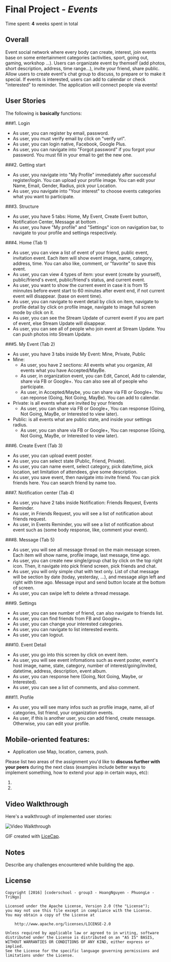# Final Project - *Events*

Time spent: **4** weeks spent in total
## Overall

   Event social network where every body can create, interest, join events base on some entertainment categories (activities, sport, going out, gaming, workshop ...). Users can organizate event by themself (add photos, short description, address, time range...), invite your friend, share public. Allow users to create event's chat group to discuss, to prepare or to make it special. If events is interested, users can add to calendar or check "interested" to reminder. The application will connect people via events!

## User Stories

The following is **basically** functions:

###1. Login
   - As user, you can register by email, password.
   - As user, you must verify email by click on "verify url".
   - As user, you can login native, Facebook, Google Plus.
   - As user, you can navigate into "Forgot password" if you forgot your password. You must fill in your email to get the new one.

###2. Getting start
   - As user, you navigate into "My Profile" immediately after successful register/login. You can upload your profile image. You can edit your Name, Email, Gender, Radius, pick your Location.
   - As user, you navigate into "Your interest" to choose events categories what you want to participate.

###3. Structure
   - As user, you have 5 tabs: Home, My Event, Create Event button, Notification Center, Message at bottom .
   - As user, you have "My profile" and "Settings" icon on navigation bar, to navigate to your profile and settings respectively.

###4. Home (Tab 1)
   - As user, you can view a list of event of your friend, public event, invitation event. Each item will show event image, name, category, address, time. You can also like, comment, or "favorite" to save this event. 
   - As user, you can view 4 types of item: your event (create by yourself), public/friend's event, public/friend's status, and current event.
   - As user, you want to show the current event in case it is from 15 minnutes before event start to 60 minutes after event end, if not current event will disappear. (base on event time).
   - As user, you can navigate to event detail by click on item, navigate to profile detail by click on profile image, navigate to image full screen mode by click on it.
   - As user, you can see the Stream Update of current event if you are part of event, else Stream Update will disappear.
   - As user, you can see all of people who join event at Stream Update. You can push photos into Stream Update.

###5. My Event (Tab 2)
   - As user, you have 3 tabs inside My Event: Mine, Private, Public
   - Mine:
      + As user, you have 2 sections: All events what you organize, All events what you have Accepted/MayBe.
      + As user, in organization event, you can Edit, Cancel, Add to calendar, share via FB or Google+. You can also see all of people who participate.
      + As user, in Accepted/Maybe, you can share via FB or Google+. You can reponse (Going, Not Going, MayBe). You can add to calendar.
   - Private: is all events what are invited by your friends
      + As user, you can share via FB or Google+, You can response (Going, Not Going, MayBe, or Interested to view later).
   - Public: is all events what are public state, and inside your settings radius.
      + As user, you can share via FB or Google+, You can response (Going, Not Going, MayBe, or Interested to view later).

###6. Create Event (Tab 3)
   - As user, you can upload event poster.
   - As user, you can select state (Public, Friend, Private).
   - As user, you can name event, select category, pick date/time, pick location, set limitation of attendees, give some description.
   - As user, you save event, then navigate into invite friend. You can pick friends here. You can search friend by name too.
   
###7. Notification center (Tab 4)
   - As user, you have 2 tabs inside Notification: Friends Request, Events Reminder.
   - As user, in Friends Request, you will see a list of notification about friends request.
   - As user, in Events Reminder, you will see a list of notification about event such as (some body response, like, comment your event).

###8. Message (Tab 5)
   - As user, you will see all message thread on the main message screen. Each item will show name, profile image, last message, time ago.
   - As user, you can create new single/group chat by click on the top right icon. Then, it navigate into pick friend screen, pick friends and chat.
   - As user, you will only simple chat with text only. List of chat message will be section by date (today, yesterday, ...), and message align left and right with time ago. Message input and send button locate at the bottom of screen.
   - As user, you can swipe left to delete a thread message.
   
###9. Settings
   - As user, you can see number of friend, can also navigate to friends list.
   - As user, you can find friends from FB and Google+.
   - As user, you can change your interested categories.
   - As user, you can navigate to list interested events.
   - As user, you can logout.

###10. Event Detail
   - As user, you go into this screen by click on event item.
   - As user, you will see event infomations such as event poster, event's host image, name, state, category, number of interest/going/invited, datetime, address, description, event album.
   - As user, you can response here (Going, Not Going, Maybe, or Interested).
   - As user, you can see a list of comments, and also comment.

###11. Profile
   - As user, you will see many infos such as profile image, name, all of categories, list friend, your organization events.
   - As user, if this is another user, you can add friend, create message. Otherwise, you can edit your profile.

## Mobile-oriented features:
   - Application use Map, location, camera, push.

Please list two areas of the assignment you'd like to **discuss further with your peers** during the next class (examples include better ways to implement something, how to extend your app in certain ways, etc):

  1.
  2.


## Video Walkthrough

Here's a walkthrough of implemented user stories:

<img src='http://i.imgur.com/link/to/your/gif/file.gif' title='Video Walkthrough' width='' alt='Video Walkthrough' />

GIF created with [LiceCap](http://www.cockos.com/licecap/).

## Notes

Describe any challenges encountered while building the app.

## License

    Copyright [2016] [coderschool - group3 - HoangNguyen - PhuongLe - TriNgo]

    Licensed under the Apache License, Version 2.0 (the "License");
    you may not use this file except in compliance with the License.
    You may obtain a copy of the License at

        http://www.apache.org/licenses/LICENSE-2.0

    Unless required by applicable law or agreed to in writing, software
    distributed under the License is distributed on an "AS IS" BASIS,
    WITHOUT WARRANTIES OR CONDITIONS OF ANY KIND, either express or implied.
    See the License for the specific language governing permissions and
    limitations under the License.
